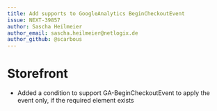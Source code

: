 ```yaml
---
title: Add supports to GoogleAnalytics BeginCheckoutEvent
issue: NEXT-39857
author: Sascha Heilmeier
author_email: sascha.heilmeier@netlogix.de
author_github: @scarbous
---
```

# Storefront
* Added a condition to support GA-BeginCheckoutEvent to apply the event only, if the required element exists
